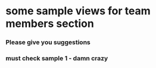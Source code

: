 # some sample views for team members section 
### Please give you suggestions 
### must check sample 1 - damn crazy






